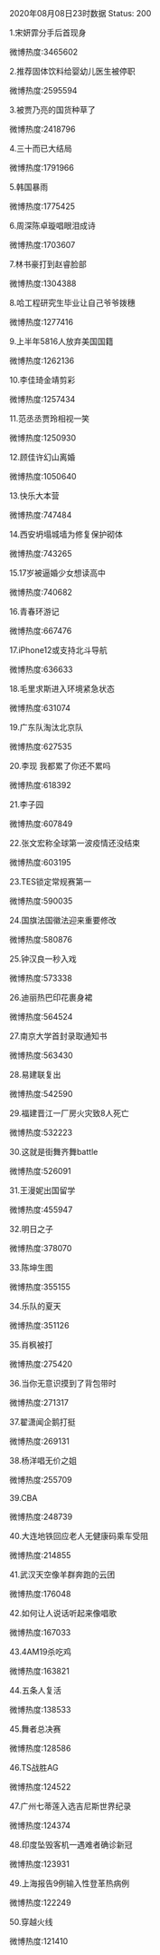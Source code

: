 2020年08月08日23时数据
Status: 200

1.宋妍霏分手后首现身

微博热度:3465602

2.推荐固体饮料给婴幼儿医生被停职

微博热度:2595594

3.被贾乃亮的国货种草了

微博热度:2418796

4.三十而已大结局

微博热度:1791966

5.韩国暴雨

微博热度:1775425

6.周深陈卓璇唱眼泪成诗

微博热度:1703607

7.林书豪打到赵睿脸部

微博热度:1304388

8.哈工程研究生毕业让自己爷爷拨穗

微博热度:1277416

9.上半年5816人放弃美国国籍

微博热度:1262136

10.李佳琦金靖剪彩

微博热度:1257434

11.范丞丞贾玲相视一笑

微博热度:1250930

12.顾佳许幻山离婚

微博热度:1050640

13.快乐大本营

微博热度:747484

14.西安坍塌城墙为修复保护砌体

微博热度:743265

15.17岁被逼婚少女想读高中

微博热度:740682

16.青春环游记

微博热度:667476

17.iPhone12或支持北斗导航

微博热度:636633

18.毛里求斯进入环境紧急状态

微博热度:631074

19.广东队淘汰北京队

微博热度:627535

20.李现 我都累了你还不累吗

微博热度:618392

21.李子园

微博热度:607849

22.张文宏称全球第一波疫情还没结束

微博热度:603195

23.TES锁定常规赛第一

微博热度:590035

24.国旗法国徽法迎来重要修改

微博热度:580876

25.钟汉良一秒入戏

微博热度:573338

26.迪丽热巴印花裹身裙

微博热度:564524

27.南京大学首封录取通知书

微博热度:563430

28.易建联复出

微博热度:542590

29.福建晋江一厂房火灾致8人死亡

微博热度:532223

30.这就是街舞齐舞battle

微博热度:526091

31.王漫妮出国留学

微博热度:455947

32.明日之子

微博热度:378070

33.陈坤生图

微博热度:355155

34.乐队的夏天

微博热度:351126

35.肖枫被打

微博热度:275420

36.当你无意识摸到了背包带时

微博热度:271317

37.翟潇闻企鹅打挺

微博热度:269131

38.杨洋唱无价之姐

微博热度:255709

39.CBA

微博热度:248739

40.大连地铁回应老人无健康码乘车受阻

微博热度:214855

41.武汉天空像羊群奔跑的云团

微博热度:176048

42.如何让人说话听起来像唱歌

微博热度:167033

43.4AM19杀吃鸡

微博热度:163821

44.五条人复活

微博热度:138533

45.舞者总决赛

微博热度:128586

46.TS战胜AG

微博热度:124522

47.广州七蒂莲入选吉尼斯世界纪录

微博热度:124374

48.印度坠毁客机一遇难者确诊新冠

微博热度:123931

49.上海报告9例输入性登革热病例

微博热度:122249

50.穿越火线

微博热度:121410

